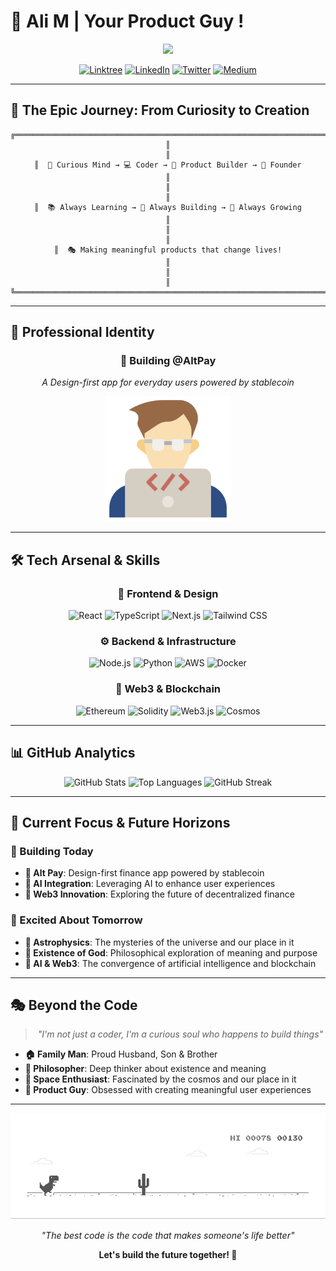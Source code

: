 # 🚀 Ali M | Your Product Guy !

<div align="center">
  
  <img src="https://readme-typing-svg.herokuapp.com/?lines=🚀%20Thinker%20|%20💻%20Coder%20|%20⚡%20Implementer%20|%20🎯%20Founder&font=Fira%20Code&center=true&width=700&height=120&color=FF6B6B&vCenter=true&size=45&pause=1000&color=58A6FF&color=FF6B6B&color=00D4AA&color=FFD93D">
  
  <br>
  
  [![Linktree](https://img.shields.io/badge/🔗%20Linktree-All%20My%20Links-00D4AA?style=for-the-badge&logo=linktree&logoColor=white)](http://linktr.ee/Aliasgar.Merchant)
  [![LinkedIn](https://img.shields.io/badge/💼%20LinkedIn-Ali%20The%20Curious-0077B5?style=for-the-badge&logo=linkedin&logoColor=white)](https://www.linkedin.com/in/ali-the-curious)
  [![Twitter](https://img.shields.io/badge/🐦%20Twitter-@Ali_the_Curios-1DA1F2?style=for-the-badge&logo=twitter&logoColor=white)](https://twitter.com/Ali_the_Curios)
  [![Medium](https://img.shields.io/badge/📝%20Medium-Ali%20The%20Curious-00AB6C?style=for-the-badge&logo=medium&logoColor=white)](http://ali-the-curious.medium.com)
  
</div>

---

## 🎯 **The Epic Journey: From Curiosity to Creation**

<div align="center">

```
╔══════════════════════════════════════════════════════════════════════════════╗
║                                                                              ║
║  🧠 Curious Mind → 💻 Coder → 🚀 Product Builder → 🌟 Founder              ║
║                                                                              ║
║  📚 Always Learning → 🎯 Always Building → 🌈 Always Growing               ║
║                                                                              ║
║  🎭 Making meaningful products that change lives!                          ║
║                                                                              ║
╚══════════════════════════════════════════════════════════════════════════════╝
```

</div>

---

## 🏢 **Professional Identity**

<div align="center">
  
  ### **🎨 Building @AltPay**
  *A Design-first app for everyday users powered by stablecoin*
  
  <img src="https://github.com/alijnmerchant21/alijnmerchant21/blob/master/coding.png" width="200" alt="Coding">
  
</div>

---

## 🛠️ **Tech Arsenal & Skills**

<div align="center">

### **🎨 Frontend & Design**
![React](https://img.shields.io/badge/React-20232A?style=for-the-badge&logo=react&logoColor=61DAFB)
![TypeScript](https://img.shields.io/badge/TypeScript-007ACC?style=for-the-badge&logo=typescript&logoColor=white)
![Next.js](https://img.shields.io/badge/Next.js-000000?style=for-the-badge&logo=next.js&logoColor=white)
![Tailwind CSS](https://img.shields.io/badge/Tailwind_CSS-38B2AC?style=for-the-badge&logo=tailwind-css&logoColor=white)

### **⚙️ Backend & Infrastructure**
![Node.js](https://img.shields.io/badge/Node.js-43853D?style=for-the-badge&logo=node.js&logoColor=white)
![Python](https://img.shields.io/badge/Python-3776AB?style=for-the-badge&logo=python&logoColor=white)
![AWS](https://img.shields.io/badge/AWS-232F3E?style=for-the-badge&logo=amazon-aws&logoColor=white)
![Docker](https://img.shields.io/badge/Docker-2496ED?style=for-the-badge&logo=docker&logoColor=white)

### **🔗 Web3 & Blockchain**
![Ethereum](https://img.shields.io/badge/Ethereum-3C3C3D?style=for-the-badge&logo=Ethereum&logoColor=white)
![Solidity](https://img.shields.io/badge/Solidity-363636?style=for-the-badge&logo=solidity&logoColor=white)
![Web3.js](https://img.shields.io/badge/Web3.js-F16822?style=for-the-badge&logo=web3.js&logoColor=white)
![Cosmos](https://img.shields.io/badge/Cosmos-2E3148?style=for-the-badge&logo=cosmos&logoColor=white)

</div>

---

## 📊 **GitHub Analytics**

<div align="center">
  
  ![GitHub Stats](https://github-readme-stats.vercel.app/api?username=alijnmerchant21&show_icons=true&theme=radical&hide_border=true&bg_color=0D1117&title_color=58a6ff&icon_color=58a6ff&text_color=ffffff)
  ![Top Languages](https://github-readme-stats.vercel.app/api/top-langs/?username=alijnmerchant21&layout=compact&theme=radical&hide_border=true&bg_color=0D1117&title_color=58a6ff&text_color=ffffff)
  ![GitHub Streak](https://streak-stats.demolab.com?user=alijnmerchant21&theme=radical&hide_border=true&background=0D1117&stroke=58a6ff&ring=58a6ff&fire=58a6ff&currStreakNum=ffffff&currStreakLabel=58a6ff&sideNums=ffffff&sideLabels=58a6ff&dates=ffffff)
  
</div>

---



## 🔮 **Current Focus & Future Horizons**

### **🎨 Building Today**
- **🚀 Alt Pay**: Design-first finance app powered by stablecoin
- **🤖 AI Integration**: Leveraging AI to enhance user experiences
- **🔗 Web3 Innovation**: Exploring the future of decentralized finance

### **🚀 Excited About Tomorrow**
- **🌌 Astrophysics**: The mysteries of the universe and our place in it
- **🤔 Existence of God**: Philosophical exploration of meaning and purpose
- **🧠 AI & Web3**: The convergence of artificial intelligence and blockchain

---

## 🎭 **Beyond the Code**

<div align="center">

> *"I'm not just a coder, I'm a curious soul who happens to build things"*

</div>

- **🏠 Family Man**: Proud Husband, Son & Brother
- **🧠 Philosopher**: Deep thinker about existence and meaning
- **🌌 Space Enthusiast**: Fascinated by the cosmos and our place in it
- **🎯 Product Guy**: Obsessed with creating meaningful user experiences

---



<div align="center">

![Dino](https://github.com/alijnmerchant21/alijnmerchant21/blob/master/dino.gif)

*"The best code is the code that makes someone's life better"*

**Let's build the future together! 🚀**

</div>

 
